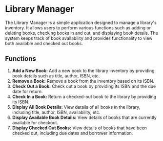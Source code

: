 # Library Manager

The Library Manager is a simple application designed to manage a library's inventory. It allows users to perform various functions such as adding or deleting books, checking books in and out, and displaying book details. The system keeps track of book availability and provides functionality to view both available and checked out books.

## Functions

1. **Add a New Book:** Add a new book to the library inventory by providing book details such as title, author, ISBN, etc.
2. **Remove a Book:** Remove a book from the inventory based on its ISBN.
3. **Check Out a Book:** Check out a book by providing its ISBN and the due date for return.
4. **Check In a Book:** Return a checked-out book to the library by providing its ISBN.
5. **Display All Book Details:** View details of all books in the library, including title, author, ISBN, availability, etc.
6. **Display Available Book Details:** View details of books that are currently available for checkout.
7. **Display Checked Out Books:** View details of books that have been checked out, including due dates and borrower information.
